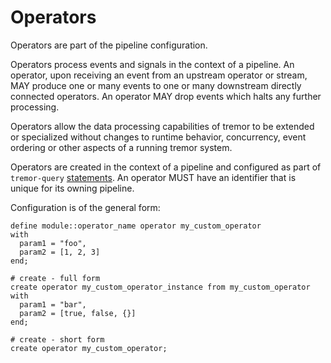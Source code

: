 # Operators

Operators are part of the pipeline configuration.

Operators process events and signals in the context of a pipeline. An operator, upon receiving an event from an upstream operator or stream, MAY produce one or many events to one or many downstream directly connected operators. An operator MAY drop events which halts any further processing.

Operators allow the data processing capabilities of tremor to be extended or specialized without changes to runtime behavior, concurrency, event ordering or other aspects of a running tremor system.

Operators are created in the context of a pipeline and configured as part of `tremor-query` [statements](../../language/pipelines#custom-operator-definitions). An operator MUST have an identifier that is unique for its owning pipeline.

Configuration is of the general form:

```trickle
define module::operator_name operator my_custom_operator
with
  param1 = "foo",
  param2 = [1, 2, 3]
end;

# create - full form
create operator my_custom_operator_instance from my_custom_operator
with
  param1 = "bar",
  param2 = [true, false, {}]
end;

# create - short form
create operator my_custom_operator;
```